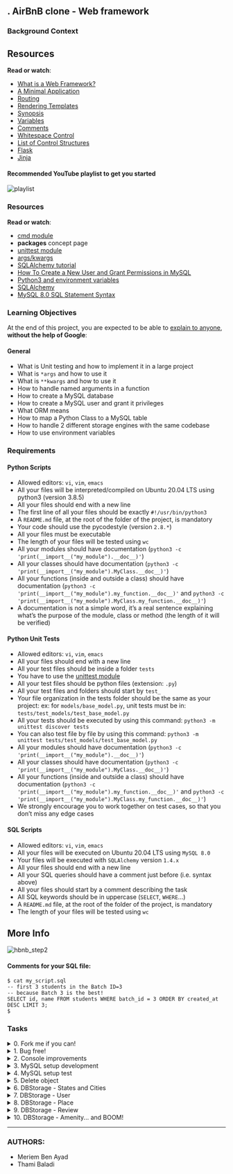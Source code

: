 ## . AirBnB clone - Web framework
### Background Context

## Resources

**Read or watch**:

- [What is a Web Framework?](https://intelegain-technologies.medium.com/what-are-web-frameworks-and-why-you-need-them-c4e8806bd0fb)
- [A Minimal Application](https://flask.palletsprojects.com/en/2.3.x/quickstart/#a-minimal-application)
- [Routing](https://flask.palletsprojects.com/en/2.3.x/quickstart/#routing)
- [Rendering Templates](https://flask.palletsprojects.com/en/2.3.x/quickstart/#rendering-templates)
- [Synopsis](https://jinja.palletsprojects.com/en/2.9.x/templates/#synopsis)
- [Variables](https://jinja.palletsprojects.com/en/2.9.x/templates/#variables)
- [Comments](https://jinja.palletsprojects.com/en/2.9.x/templates/#comments)
- [Whitespace Control](https://jinja.palletsprojects.com/en/2.9.x/templates/#whitespace-control)
- [List of Control Structures](https://jinja.palletsprojects.com/en/2.9.x/templates/#list-of-control-structures)
- [Flask](https://palletsprojects.com/p/flask/)
- [Jinja](https://jinja.palletsprojects.com/en/2.9.x/templates/)

#### Recommended YouTube playlist to get you started
![playlist](https://s3.amazonaws.com/intranet-projects-files/concepts/74/hbnb_step3.png)

### Resources

**Read or watch**:

- [cmd module](https://docs.python.org/3/library/cmd.html)
- **packages** concept page
- [unittest module](https://docs.python.org/3/library/unittest.html#module-unittest)
- [args/kwargs](https://yasoob.me/2013/08/04/args-and-kwargs-in-python-explained/)
- [SQLAlchemy tutorial](https://docs.sqlalchemy.org/en/13/orm/tutorial.html)
- [How To Create a New User and Grant Permissions in MySQL](https://www.digitalocean.com/community/tutorials/how-to-create-a-new-user-and-grant-permissions-in-mysql)
- [Python3 and environment variables](https://docs.python.org/3/library/os.html?highlight=env#os.getenv)
- [SQLAlchemy](https://docs.sqlalchemy.org/en/13/)
- [MySQL 8.0 SQL Statement Syntax](hhttps://dev.mysql.com/doc/refman/8.0/en/sql-statements.html)

### Learning Objectives

At the end of this project, you are expected to be able to [explain to anyone](https://fs.blog/feynman-learning-technique/), **without the help of Google**:

#### General

- What is Unit testing and how to implement it in a large project
- What is `*args` and how to use it
- What is `**kwargs` and how to use it
- How to handle named arguments in a function
- How to create a MySQL database
- How to create a MySQL user and grant it privileges
- What ORM means
- How to map a Python Class to a MySQL table
- How to handle 2 different storage engines with the same codebase
- How to use environment variables

### Requirements

#### Python Scripts

- Allowed editors: `vi`, `vim`, `emacs`
- All your files will be interpreted/compiled on Ubuntu 20.04 LTS using python3 (version 3.8.5)
- All your files should end with a new line
- The first line of all your files should be exactly `#!/usr/bin/python3`
- A `README.md` file, at the root of the folder of the project, is mandatory
- Your code should use the pycodestyle (version `2.8.*`)
- All your files must be executable
- The length of your files will be tested using `wc`
- All your modules should have documentation (`python3 -c 'print(__import__("my_module").__doc__)'`)
- All your classes should have documentation (`python3 -c 'print(__import__("my_module").MyClass.__doc__)'`)
- All your functions (inside and outside a class) should have documentation (`python3 -c 'print(__import__("my_module").my_function.__doc__)'` and `python3 -c 'print(__import__("my_module").MyClass.my_function.__doc__)'`)
- A documentation is not a simple word, it’s a real sentence explaining what’s the purpose of the module, class or method (the length of it will be verified)

#### Python Unit Tests

- Allowed editors: `vi`, `vim`, `emacs`
- All your files should end with a new line
- All your test files should be inside a folder `tests`
- You have to use the [unittest module](https://docs.python.org/3/library/unittest.html#module-unittest)
- All your test files should be python files (extension: `.py`)
- All your test files and folders should start by `test_`
- Your file organization in the tests folder should be the same as your project: ex: for `models/base_model.py`, unit tests must be in: `tests/test_models/test_base_model.py`
- All your tests should be executed by using this command: `python3 -m unittest discover tests`
- You can also test file by file by using this command: `python3 -m unittest tests/test_models/test_base_model.py`
- All your modules should have documentation (`python3 -c 'print(__import__("my_module").__doc__)'`)
- All your classes should have documentation (`python3 -c 'print(__import__("my_module").MyClass.__doc__)'`)
- All your functions (inside and outside a class) should have documentation (`python3 -c 'print(__import__("my_module").my_function.__doc__)'` and `python3 -c 'print(__import__("my_module").MyClass.my_function.__doc__)'`)
- We strongly encourage you to work together on test cases, so that you don’t miss any edge cases

#### SQL Scripts

- Allowed editors: `vi`, `vim`, `emacs`
- All your files will be executed on Ubuntu 20.04 LTS using `MySQL 8.0`
- Your files will be executed with `SQLAlchemy` version `1.4.x`
- All your files should end with a new line
- All your SQL queries should have a comment just before (i.e. syntax above)
- All your files should start by a comment describing the task
- All SQL keywords should be in uppercase (`SELECT`, `WHERE`…)
- A `README.md` file, at the root of the folder of the project, is mandatory
- The length of your files will be tested using `wc`

## More Info

![hbnb_step2](hbnb_step2.png)

#### Comments for your SQL file:

```shell
$ cat my_script.sql
-- first 3 students in the Batch ID=3
-- because Batch 3 is the best!
SELECT id, name FROM students WHERE batch_id = 3 ORDER BY created_at DESC LIMIT 3;
$
```

### Tasks

<details>
<summary>0. Fork me if you can!</summary>

In the industry, you will work on an existing codebase 90% of the time. Your first thoughts upon looking at it might include:

- “Who did this code?”
- “How it works?”
- “Where are unittests?”
- “Where is this?”
- “Why did they do that like this?”
- “I don’t understand anything.”
- “… I will refactor everything…”

But the worst thing you could possibly do is to **redo everything**. Please don’t do that! **Note: the existing codebase might be perfect, or it might have errors. Don’t always trust the existing codebase!**

For this project you will fork this [codebase](https://github.com/justinmajetich/AirBnB_clone.git "codebase"):

- update the repository name to `AirBnB_clone_v2`
- update the `README.md` with your information **but don’t delete the initial authors**

If you are the owner of this repository, please create a new repository named `AirBnB_clone_v2` with the same content of `AirBnB_clone`

***
**Repo:**
- GitHub repository: `AirBnB_clone_v2`
</details>

<details>
<summary>1. Bug free!</summary>

Do you remember the `unittest` module?

This codebase contains many test cases. Some are missing, but the ones included cover the basic functionality of the program.

```shell
guillaume@ubuntu:~/AirBnB_v2$ python3 -m unittest discover tests 2>&1 /dev/null | tail -n 1
OK
guillaume@ubuntu:~/AirBnB_v2$ 
```

All your unittests **must** pass without any errors at anytime in this project, **with each storage engine!**. Same for PEP8!

```shell
guillaume@ubuntu:~/AirBnB_v2$ HBNB_ENV=test HBNB_MYSQL_USER=hbnb_test HBNB_MYSQL_PWD=hbnb_test_pwd HBNB_MYSQL_HOST=localhost HBNB_MYSQL_DB=hbnb_test_db HBNB_TYPE_STORAGE=db python3 -m unittest discover tests 2>&1 /dev/null | tail -n 1
OK
guillaume@ubuntu:~/AirBnB_v2$ 
```

Some tests won’t be relevant for some type of storage, please skip them by using the `skipIf` feature of [the Unittest module - 26.3.6. Skipping tests and expected failures](https://docs.python.org/3/library/unittest.html#skipping-tests-and-expected-failures). Of course, the number of tests must be higher than the current number of tests, so if you decide to skip a test, you should write a new test!

#### How to test with MySQL?

First, you create a specific database for it (next tasks). After, you have to remember what the purpose of an unittest?

**“Assert a current state (objects/data/database), do an action, and validate this action changed (or not) the state of your objects/data/database”**

For example, “you want to validate that the `create State name="California"` command in the console will add a new record in your table `states` in your database”, here steps for your unittest:

- get the number of current records in the table `states` (my using a `MySQLdb` for example - but not SQLAlchemy (remember, you want to test if it works, so it’s better to isolate from the system))
- execute the console command
- get (again) the number of current records in the table `states` (same method, with `MySQLdb`)
- if the difference is `+1` => test passed

***
**Repo:**
- GitHub repository: `AirBnB_clone_v2`
</details>

<details>
<summary>2. Console improvements</summary>

Update the `def do_create(self, arg):` function of your command interpreter (`console.py`) to allow for object creation with given parameters:

- Command syntax: `create <Class name> <param 1> <param 2> <param 3>...`
- Param syntax: `<key name>=<value>`
- Value syntax:
    - String: `"<value>"` => starts with a double quote
        - any double quote inside the value must be escaped with a backslash `\`
        - all underscores `_` must be replace by spaces . Example: You want to set the string `My little house` to the attribute `name`, your command line must be `name="My_little_house"`
    - Float: `<unit>.<decimal>` => contains a dot `.`
    - Integer: `<number>` => default case
- If any parameter doesn’t fit with these requirements or can’t be recognized correctly by your program, it must be skipped

**Don’t forget to add tests for this new feature!**

Also, this new feature will be tested here only with `FileStorage` engine.

```shell
guillaume@ubuntu:~/AirBnB_v2$ cat test_params_create
create State name="California"
create State name="Arizona"
all State

create Place city_id="0001" user_id="0001" name="My_little_house" number_rooms=4 number_bathrooms=2 max_guest=10 price_by_night=300 latitude=37.773972 longitude=-122.431297
all Place
guillaume@ubuntu:~/AirBnB_v2$ cat test_params_create | ./console.py 
(hbnb) d80e0344-63eb-434a-b1e0-07783522124e
(hbnb) 092c9e5d-6cc0-4eec-aab9-3c1d79cfc2d7
(hbnb) [[State] (d80e0344-63eb-434a-b1e0-07783522124e) {'id': 'd80e0344-63eb-434a-b1e0-07783522124e', 'created_at': datetime.datetime(2017, 11, 10, 4, 41, 7, 842160), 'updated_at': datetime.datetime(2017, 11, 10, 4, 41, 7, 842235), 'name': 'California'}, [State] (092c9e5d-6cc0-4eec-aab9-3c1d79cfc2d7) {'id': '092c9e5d-6cc0-4eec-aab9-3c1d79cfc2d7', 'created_at': datetime.datetime(2017, 11, 10, 4, 41, 7, 842779), 'updated_at': datetime.datetime(2017, 11, 10, 4, 41, 7, 842792), 'name': 'Arizona'}]
(hbnb) (hbnb) 76b65327-9e94-4632-b688-aaa22ab8a124
(hbnb) [[Place] (76b65327-9e94-4632-b688-aaa22ab8a124) {'number_bathrooms': 2, 'longitude': -122.431297, 'city_id': '0001', 'user_id': '0001', 'latitude': 37.773972, 'price_by_night': 300, 'name': 'My little house', 'id': '76b65327-9e94-4632-b688-aaa22ab8a124', 'max_guest': 10, 'number_rooms': 4, 'updated_at': datetime.datetime(2017, 11, 10, 4, 41, 7, 843774), 'created_at': datetime.datetime(2017, 11, 10, 4, 41, 7, 843747)}]
(hbnb)
guillaume@ubuntu:~/AirBnB_v2$
```

***
**Repo:**
- GitHub repository: `AirBnB_clone_v2`
- File: `console.py, models/, tests/`
</details>

<details>
<summary>3. MySQL setup development</summary>

Write a script that prepares a MySQL server for the project:

- A database `hbnb_dev_db`
- A new user `hbnb_dev` (in `localhost`)
- The password of `hbnb_dev` should be set to `hbnb_dev_pwd`
- `hbnb_dev` should have all privileges on the database `hbnb_dev_db` (and **only this database**)
- `hbnb_dev` should have `SELECT` privilege on the database `performance_schema` (and **only this database**)
- If the database `hbnb_dev_db` or the user `hbnb_dev` already exists, your script should not fail

```shell
guillaume@ubuntu:~/AirBnB_v2$ cat setup_mysql_dev.sql | mysql -hlocalhost -uroot -p
Enter password: 
guillaume@ubuntu:~/AirBnB_v2$ echo "SHOW DATABASES;" | mysql -uhbnb_dev -p | grep hbnb_dev_db
Enter password: 
hbnb_dev_db
guillaume@ubuntu:~/AirBnB_v2$ echo "SHOW GRANTS FOR 'hbnb_dev'@'localhost';" | mysql -uroot -p
Enter password: 
Grants for hbnb_dev@localhost
GRANT USAGE ON *.* TO 'hbnb_dev'@'localhost'
GRANT SELECT ON `performance_schema`.* TO 'hbnb_dev'@'localhost'
GRANT ALL PRIVILEGES ON `hbnb_dev_db`.* TO 'hbnb_dev'@'localhost'
guillaume@ubuntu:~/AirBnB_v2$ 
```

***
**Repo:**
- GitHub repository: `AirBnB_clone_v2`
- File: `setup_mysql_dev.sql`
</details>

<details>
<summary>4. MySQL setup test</summary>

Write a script that prepares a MySQL server for the project:

- A database `hbnb_test_db`
- A new user `hbnb_test` (in `localhost`)
- The password of `hbnb_test` should be set to `hbnb_test_pwd`
- `hbnb_test` should have all privileges on the database `hbnb_test_db` (and **only this database**)
- `hbnb_test` should have `SELECT` privilege on the database `performance_schema` (and **only this database**)
- If the database `hbnb_test_db` or the user `hbnb_test` already exists, your script should not fail

```shell
guillaume@ubuntu:~/AirBnB_v2$ cat setup_mysql_test.sql | mysql -hlocalhost -uroot -p
Enter password: 
guillaume@ubuntu:~/AirBnB_v2$ echo "SHOW DATABASES;" | mysql -uhbnb_test -p | grep hbnb_test_db
Enter password: 
hbnb_test_db
guillaume@ubuntu:~/AirBnB_v2$ echo "SHOW GRANTS FOR 'hbnb_test'@'localhost';" | mysql -uroot -p
Enter password: 
Grants for hbnb_test@localhost
GRANT USAGE ON *.* TO 'hbnb_test'@'localhost'
GRANT SELECT ON `performance_schema`.* TO 'hbnb_test'@'localhost'
GRANT ALL PRIVILEGES ON `hbnb_test_db`.* TO 'hbnb_test'@'localhost'
guillaume@ubuntu:~/AirBnB_v2$ 
```

***
**Repo:**
- GitHub repository: `AirBnB_clone_v2`
- File: `setup_mysql_test.sql`
</details>

<details>
<summary>5. Delete object</summary>

Update `FileStorage`: (`models/engine/file_storage.py`)

- Add a new public instance method: `def delete(self, obj=None):` to delete `obj` from `__objects` if it’s inside - if `obj` is equal to `None`, the method should not do anything
- Update the prototype of `def all(self)` to `def all(self, cls=None)` - that returns the list of objects of one type of class. Example below with `State` - it’s an optional filtering

```shell
guillaume@ubuntu:~/AirBnB_v2$ cat main_delete.py
#!/usr/bin/python3
""" Test delete feature
"""
from models.engine.file_storage import FileStorage
from models.state import State

fs = FileStorage()

# All States
all_states = fs.all(State)
print("All States: {}".format(len(all_states.keys())))
for state_key in all_states.keys():
    print(all_states[state_key])

# Create a new State
new_state = State()
new_state.name = "California"
fs.new(new_state)
fs.save()
print("New State: {}".format(new_state))

# All States
all_states = fs.all(State)
print("All States: {}".format(len(all_states.keys())))
for state_key in all_states.keys():
    print(all_states[state_key])

# Create another State
another_state = State()
another_state.name = "Nevada"
fs.new(another_state)
fs.save()
print("Another State: {}".format(another_state))

# All States
all_states = fs.all(State)
print("All States: {}".format(len(all_states.keys())))
for state_key in all_states.keys():
    print(all_states[state_key])        

# Delete the new State
fs.delete(new_state)

# All States
all_states = fs.all(State)
print("All States: {}".format(len(all_states.keys())))
for state_key in all_states.keys():
    print(all_states[state_key])

guillaume@ubuntu:~/AirBnB_v2$ ./main_delete.py
All States: 0
New State: [State] (b0026fc6-116f-4d1a-a9cb-6bb9b299f1ce) {'name': 'California', 'created_at': datetime.datetime(2017, 11, 10, 1, 13, 32, 561137), 'id': 'b0026fc6-116f-4d1a-a9cb-6bb9b299f1ce'}
All States: 1
[State] (b0026fc6-116f-4d1a-a9cb-6bb9b299f1ce) {'name': 'California', 'created_at': datetime.datetime(2017, 11, 10, 1, 13, 32, 561137), 'id': 'b0026fc6-116f-4d1a-a9cb-6bb9b299f1ce'}
Another State: [State] (37705d25-8903-4318-9303-6d6d336a22c1) {'name': 'Nevada', 'created_at': datetime.datetime(2017, 11, 10, 1, 13, 34, 619133), 'id': '37705d25-8903-4318-9303-6d6d336a22c1'}
All States: 2
[State] (b0026fc6-116f-4d1a-a9cb-6bb9b299f1ce) {'name': 'California', 'created_at': datetime.datetime(2017, 11, 10, 1, 13, 32, 561137), 'id': 'b0026fc6-116f-4d1a-a9cb-6bb9b299f1ce'}
[State] (37705d25-8903-4318-9303-6d6d336a22c1) {'name': 'Nevada', 'created_at': datetime.datetime(2017, 11, 10, 1, 13, 34, 619133), 'id': '37705d25-8903-4318-9303-6d6d336a22c1'}
All States: 1
[State] (37705d25-8903-4318-9303-6d6d336a22c1) {'name': 'Nevada', 'created_at': datetime.datetime(2017, 11, 10, 1, 13, 34, 619133), 'id': '37705d25-8903-4318-9303-6d6d336a22c1'}
guillaume@ubuntu:~/AirBnB_v2$
```

***
**Repo:**
- GitHub repository: `AirBnB_clone_v2`
- File: `models/engine/file_storage.py`
</details>

<details>
<summary>6. DBStorage - States and Cities</summary>

SQLAlchemy will be your best friend!

It’s time to change your storage engine and use `SQLAlchemy`

![SQLAlchemy](sqlalchemy.jpeg)

In the following steps, you will make multiple changes:

- the biggest one is the transition between `FileStorage` and `DBStorage`: In the industry, you will never find a system who can work with both in the same time - but you will find a lot of services who can manage multiple storage systems. (for example, logs service: in memory, in disk, in database, in ElasticSearch etc…) - The main concept behind is the **abstraction**: Make your code running without knowing how it’s stored.
- add attributes for SQLAlchemy: they will be class attributes, like previously, with a “weird” value. Don’t worry, these values are for description and mapping to the database. If you change one of these values, or add/remove one attribute of the a model, you will have to delete the database and recreate it in SQL. (Yes it’s not optimal, but for development purposes, it’s ok. In production, we will add “migration mechanism” - for the moment, don’t spend time on it.)

Please follow all these steps:

Update `BaseModel`: (`models/base_model.py`)

- Create `Base = declarative_base()` before the class definition of `BaseModel`
- **Note! BaseModel does /not/ inherit from Base. All other classes will inherit from BaseModel to get common values (id, `created_at`, `updated_at`), where inheriting from Base will actually cause SQLAlchemy to attempt to map it to a table.**
- Add or replace in the class `BaseModel`:
    - class attribute `id`
        - represents a column containing a unique string (60 characters)
        - can’t be null
        - primary key
    - class attribute `created_at`
        - represents a column containing a datetime
        - can’t be null
        - default value is the current datetime (use `datetime.utcnow()`)
    - class attribute `updated_at`
        - represents a column containing a datetime
        - can’t be null
        - default value is the current datetime (use `datetime.utcnow()`)
- Move the `models.storage.new(self)` from `def __init__(self, *args, **kwargs):` to `def save(self):` and call it just before `models.storage.save()`
- In `def __init__(self, *args, **kwargs):`, manage `kwargs` to create instance attribute from this dictionary. Ex: `kwargs={ 'name': "California" }` => `self.name = "California"` if it’s not already the case
- Update the `to_dict()` method of the class `BaseModel`:
    - remove the key `_sa_instance_state` from the dictionary returned by this method **only if this key exists**
- Add a new public instance method: `def delete(self):` to delete the current instance from the storage (`models.storage`) by calling the method `delete`

Update `City`: (`models/city.py`)

- `City` inherits from `BaseModel` and `Base` (respect the order)
- Add or replace in the class `City`:
    - class attribute `__tablename__` -
        - represents the table name, `cities`
    - class attribute `name`
        - represents a column containing a string (128 characters)
        - can’t be null
    - class attribute `state_id`
        - represents a column containing a string (60 characters)
        - can’t be null
        - is a foreign key to `states.id`

Update `State`: (`models/state.py`)

- `State` inherits from `BaseModel` and `Base` (respect the order)
- Add or replace in the class `State`:
    - class attribute `__tablename__`
        - represents the table name, `states`
    - class attribute `name`
        - represents a column containing a string (128 characters)
        - can’t be null
    - for `DBStorage`: class attribute `cities` must represent a relationship with the class `City`. If the `State` object is deleted, all linked `City` objects must be automatically deleted. Also, the reference from a `City` object to his `State` should be named `state`
    - for `FileStorage`: getter attribute `cities` that returns the list of `City` instances with `state_id` equals to the current `State.id` => It will be the `FileStorage` relationship between `State` and `City`

New engine `DBStorage`: (`models/engine/db_storage.py`)

- Private class attributes:
    - `__engine`: set to `None`
    - `__session`: set to `None`
- Public instance methods:
    - `__init__(self):`
        - create the engine (`self.__engine`)
        - the engine must be linked to the MySQL database and user created before (`hbnb_dev` and `hbnb_dev_db`):
            - dialect: `mysql`
            - driver: `mysqldb`
        - all of the following values must be retrieved via environment variables:
            - MySQL user: `HBNB_MYSQL_USER`
            - MySQL password: `HBNB_MYSQL_PWD`
            - MySQL host: `HBNB_MYSQL_HOST` (here = `localhost`)
            - MySQL database: `HBNB_MYSQL_DB`
        - don’t forget the option `pool_pre_ping=True` when you call `create_engine`
        - drop all tables if the environment variable `HBNB_ENV` is equal to `test`
    - `all(self, cls=None)`:
        - query on the current database session (`self.__session`) all objects depending of the class name (argument `cls`)
        - if `cls=None`, query all types of objects (`User`, `State`, `City`, `Amenity`, `Place` and `Review`)
        - this method must return a dictionary: (like `FileStorage`)
            - key = `<class-name>.<object-id>`
            - value = object
    - `new(self, obj)`: add the object to the current database session (`self.__session`)
    - `save(self)`: commit all changes of the current database session (`self.__session`)
    - `delete(self, obj=None)`: delete from the current database session `obj` if not `None`
    - `reload(self)`:
        - create all tables in the database (feature of SQLAlchemy) (WARNING: all classes who inherit from `Base` must be imported before calling `Base.metadata.create_all(engine)`)
        - create the current database session (`self.__session`) from the engine (`self.__engine`) by using a [sessionmaker](https://docs.sqlalchemy.org/en/13/orm/session_api.html) - the option `expire_on_commit` must be set to `False` ; and [scoped\_session](https://docs.sqlalchemy.org/en/13/orm/contextual.html) - to make sure your Session is thread-safe

Update `__init__.py`: (`models/__init__.py`)

- Add a conditional depending of the value of the environment variable `HBNB_TYPE_STORAGE`:
    - If equal to `db`:
        - Import `DBStorage` class in this file
        - Create an instance of `DBStorage` and store it in the variable `storage` (the line `storage.reload()` should be executed after this instantiation)
    - Else:
        - Import `FileStorage` class in this file
        - Create an instance of `FileStorage` and store it in the variable `storage` (the line `storage.reload()` should be executed after this instantiation)
- This “switch” will allow you to change storage type directly by using an environment variable (example below)

State creation:

```shell
guillaume@ubuntu:~/AirBnB_v2$ echo 'create State name="California"' | HBNB_MYSQL_USER=hbnb_dev HBNB_MYSQL_PWD=hbnb_dev_pwd HBNB_MYSQL_HOST=localhost HBNB_MYSQL_DB=hbnb_dev_db HBNB_TYPE_STORAGE=db ./console.py 
(hbnb) 95a5abab-aa65-4861-9bc6-1da4a36069aa
(hbnb)
guillaume@ubuntu:~/AirBnB_v2$ 
guillaume@ubuntu:~/AirBnB_v2$ echo 'all State' | HBNB_MYSQL_USER=hbnb_dev HBNB_MYSQL_PWD=hbnb_dev_pwd HBNB_MYSQL_HOST=localhost HBNB_MYSQL_DB=hbnb_dev_db HBNB_TYPE_STORAGE=db ./console.py 
(hbnb) [[State] (95a5abab-aa65-4861-9bc6-1da4a36069aa) {'name': 'California', 'id': '95a5abab-aa65-4861-9bc6-1da4a36069aa', 'updated_at': datetime.datetime(2017, 11, 10, 0, 49, 54), 'created_at': datetime.datetime(2017, 11, 10, 0, 49, 54)}]
(hbnb)
guillaume@ubuntu:~/AirBnB_v2$ 
guillaume@ubuntu:~/AirBnB_v2$ echo 'SELECT * FROM states\G' | mysql -uhbnb_dev -p hbnb_dev_db
Enter password: 
*************************** 1. row ***************************
        id: 95a5abab-aa65-4861-9bc6-1da4a36069aa
created_at: 2017-11-10 00:49:54
updated_at: 2017-11-10 00:49:54
      name: California
guillaume@ubuntu:~/AirBnB_v2$ 
```

City creation:

```shell
guillaume@ubuntu:~/AirBnB_v2$ echo 'create City state_id="95a5abab-aa65-4861-9bc6-1da4a36069aa" name="San_Francisco"' | HBNB_MYSQL_USER=hbnb_dev HBNB_MYSQL_PWD=hbnb_dev_pwd HBNB_MYSQL_HOST=localhost HBNB_MYSQL_DB=hbnb_dev_db HBNB_TYPE_STORAGE=db ./console.py
(hbnb) 4b457e66-c7c8-4f63-910f-fd91c3b7140b
(hbnb)
guillaume@ubuntu:~/AirBnB_v2$ 
guillaume@ubuntu:~/AirBnB_v2$ echo 'all City' | HBNB_MYSQL_USER=hbnb_dev HBNB_MYSQL_PWD=hbnb_dev_pwd HBNB_MYSQL_HOST=localhost HBNB_MYSQL_DB=hbnb_dev_db HBNB_TYPE_STORAGE=db ./console.py 
(hbnb) [[City] (4b457e66-c7c8-4f63-910f-fd91c3b7140b) {'id': '4b457e66-c7c8-4f63-910f-fd91c3b7140b', 'updated_at': datetime.datetime(2017, 11, 10, 0, 52, 53), 'state_id': '95a5abab-aa65-4861-9bc6-1da4a36069aa', 'name': 'San Francisco', 'created_at': datetime.datetime(2017, 11, 10, 0, 52, 53)]
(hbnb)
guillaume@ubuntu:~/AirBnB_v2$ 
```

```shell
guillaume@ubuntu:~/AirBnB_v2$ echo 'create City state_id="95a5abab-aa65-4861-9bc6-1da4a36069aa" name="San_Jose"' | HBNB_MYSQL_USER=hbnb_dev HBNB_MYSQL_PWD=hbnb_dev_pwd HBNB_MYSQL_HOST=localhost HBNB_MYSQL_DB=hbnb_dev_db HBNB_TYPE_STORAGE=db ./console.py
(hbnb) a7db3cdc-30e0-4d80-ad8c-679fe45343ba
(hbnb)
guillaume@ubuntu:~/AirBnB_v2$ 
guillaume@ubuntu:~/AirBnB_v2$ echo 'SELECT * FROM cities\G' | mysql -uhbnb_dev -p hbnb_dev_db
Enter password: 
*************************** 1. row ***************************
        id: 4b457e66-c7c8-4f63-910f-fd91c3b7140b
created_at: 2017-11-10 00:52:53
updated_at: 2017-11-10 00:52:53
      name: San Francisco
  state_id: 95a5abab-aa65-4861-9bc6-1da4a36069aa
*************************** 2. row ***************************
        id: a7db3cdc-30e0-4d80-ad8c-679fe45343ba
created_at: 2017-11-10 00:53:19
updated_at: 2017-11-10 00:53:19
      name: San Jose
  state_id: 95a5abab-aa65-4861-9bc6-1da4a36069aa
guillaume@ubuntu:~/AirBnB_v2$ 
```

***
**Repo:**
- GitHub repository: `AirBnB_clone_v2`
- File: `models/base_model.py, models/city.py, models/state.py, models/engine/db_storage.py, models/__init__.py`
</details>

<details>
<summary>7. DBStorage - User</summary>

Update `User`: (`models/user.py`)

- `User` inherits from `BaseModel` and `Base` (respect the order)
- Add or replace in the class `User`:
    - class attribute `__tablename__`
        - represents the table name, `users`
    - class attribute `email`
        - represents a column containing a string (128 characters)
        - can’t be null
    - class attribute `password`
        - represents a column containing a string (128 characters)
        - can’t be null
    - class attribute `first_name`
        - represents a column containing a string (128 characters)
        - can be null
    - class attribute `last_name`
        - represents a column containing a string (128 characters)
        - can be null

```shell
guillaume@ubuntu:~/AirBnB_v2$ echo 'create User email="gui@hbtn.io" password="guipwd" first_name="Guillaume" last_name="Snow"' | HBNB_MYSQL_USER=hbnb_dev HBNB_MYSQL_PWD=hbnb_dev_pwd HBNB_MYSQL_HOST=localhost HBNB_MYSQL_DB=hbnb_dev_db HBNB_TYPE_STORAGE=db ./console.py 
(hbnb) 4f3f4b42-a4c3-4c20-a492-efff10d00c0b
(hbnb) 
guillaume@ubuntu:~/AirBnB_v2$
guillaume@ubuntu:~/AirBnB_v2$ echo 'all User' | HBNB_MYSQL_USER=hbnb_dev HBNB_MYSQL_PWD=hbnb_dev_pwd HBNB_MYSQL_HOST=localhost HBNB_MYSQL_DB=hbnb_dev_db HBNB_TYPE_STORAGE=db ./console.py 
(hbnb) [[User] (4f3f4b42-a4c3-4c20-a492-efff10d00c0b) {'updated_at': datetime.datetime(2017, 11, 10, 1, 17, 26), 'id': '4f3f4b42-a4c3-4c20-a492-efff10d00c0b', 'last_name': 'Snow', 'first_name': 'Guillaume', 'email': 'gui@hbtn.io', 'created_at': datetime.datetime(2017, 11, 10, 1, 17, 26), 'password': 'f4ce007d8e84e0910fbdd7a06fa1692d'}]
(hbnb) 
guillaume@ubuntu:~/AirBnB_v2$
guillaume@ubuntu:~/AirBnB_v2$ echo 'SELECT * FROM users\G' | mysql -uhbnb_dev -p hbnb_dev_db
Enter password: 
*************************** 1. row ***************************
        id: 4f3f4b42-a4c3-4c20-a492-efff10d00c0b
created_at: 2017-11-10 01:17:26
updated_at: 2017-11-10 01:17:26
     email: gui@hbtn.io
  password: guipwd
first_name: Guillaume
 last_name: Snow
guillaume@ubuntu:~/AirBnB_v2$
```

***
**Repo:**
- GitHub repository: `AirBnB_clone_v2`
- File: `models/user.py`
</details>

<details>
<summary>8. DBStorage - Place</summary>

Update `Place`: (`models/place.py`)

- `Place` inherits from `BaseModel` and `Base` (respect the order)
- Add or replace in the class `Place`:
    - class attribute `__tablename__`
        - represents the table name, `places`
    - class attribute `city_id`
        - represents a column containing a string (60 characters)
        - can’t be null
        - is a foreign key to `cities.id`
    - class attribute `user_id`
        - represents a column containing a string (60 characters)
        - can’t be null
        - is a foreign key to `users.id`
    - class attribute `name`
        - represents a column containing a string (128 characters)
        - can’t be null
    - class attribute `description`
        - represents a column containing a string (1024 characters)
        - can be null
    - class attribute `number_rooms`
        - represents a column containing an integer
        - can’t be null
        - default value: `0`
    - class attribute `number_bathrooms`
        - represents a column containing an integer
        - can’t be null
        - default value: `0`
    - class attribute `max_guest`
        - represents a column containing an integer
        - can’t be null
        - default value: `0`
    - class attribute `price_by_night`
        - represents a column containing an integer
        - can’t be null
        - default value: `0`
    - class attribute `latitude`
        - represents a column containing a float
        - can be null
    - class attribute `longitude`
        - represents a column containing a float
        - can be null

Update `User`: (`models/user.py`)

- Add or replace in the class `User`:
    - class attribute `places` must represent a relationship with the class `Place`. If the `User` object is deleted, all linked `Place` objects must be automatically deleted. Also, the reference from a `Place` object to his `User` should be named `user`

Update `City`: (`models/city.py`)

- Add or replace in the class `City`:
    - class attribute `places` must represent a relationship with the class `Place`. If the `City` object is deleted, all linked `Place` objects must be automatically deleted. Also, the reference from a `Place` object to his `City` should be named `cities`

```shell
guillaume@ubuntu:~/AirBnB_v2$ echo 'create Place city_id="4b457e66-c7c8-4f63-910f-fd91c3b7140b" user_id="4f3f4b42-a4c3-4c20-a492-efff10d00c0b" name="Lovely_place" number_rooms=3 number_bathrooms=1 max_guest=6 price_by_night=120 latitude=37.773972 longitude=-122.431297' | HBNB_MYSQL_USER=hbnb_dev HBNB_MYSQL_PWD=hbnb_dev_pwd HBNB_MYSQL_HOST=localhost HBNB_MYSQL_DB=hbnb_dev_db HBNB_TYPE_STORAGE=db ./console.py 
(hbnb) ed72aa02-3286-4891-acbc-9d9fc80a1103
(hbnb) 
guillaume@ubuntu:~/AirBnB_v2$ 
guillaume@ubuntu:~/AirBnB_v2$ echo 'all Place' | HBNB_MYSQL_USER=hbnb_dev HBNB_MYSQL_PWD=hbnb_dev_pwd HBNB_MYSQL_HOST=localhost HBNB_MYSQL_DB=hbnb_dev_db HBNB_TYPE_STORAGE=db ./console.py 
(hbnb) [[Place] (ed72aa02-3286-4891-acbc-9d9fc80a1103) {'latitude': 37.774, 'city_id': '4b457e66-c7c8-4f63-910f-fd91c3b7140b', 'price_by_night': 120, 'id': 'ed72aa02-3286-4891-acbc-9d9fc80a1103', 'user_id': '4f3f4b42-a4c3-4c20-a492-efff10d00c0b', 'max_guest': 6, 'created_at': datetime.datetime(2017, 11, 10, 1, 22, 30), 'description': None, 'number_rooms': 3, 'longitude': -122.431, 'number_bathrooms': 1, 'name': '"Lovely place', 'updated_at': datetime.datetime(2017, 11, 10, 1, 22, 30)}]
(hbnb) 
guillaume@ubuntu:~/AirBnB_v2$ 
guillaume@ubuntu:~/AirBnB_v2$ echo 'SELECT * FROM places\G' | mysql -uhbnb_dev -p hbnb_dev_db
Enter password: 
*************************** 1. row ***************************
              id: ed72aa02-3286-4891-acbc-9d9fc80a1103
      created_at: 2017-11-10 01:22:30
      updated_at: 2017-11-10 01:22:30
         city_id: 4b457e66-c7c8-4f63-910f-fd91c3b7140b
         user_id: 4f3f4b42-a4c3-4c20-a492-efff10d00c0b
            name: "Lovely place"
     description: NULL
    number_rooms: 3
number_bathrooms: 1
       max_guest: 6
  price_by_night: 120
        latitude: 37.774
       longitude: -122.431
guillaume@ubuntu:~/AirBnB_v2$
```

***
**Repo:**
- GitHub repository: `AirBnB_clone_v2`
- File: `models/place.py, models/user.py, models/city.py`
</details>

<details>
<summary>9. DBStorage - Review</summary>

Update `Review`: (`models/review.py`)

- `Review` inherits from `BaseModel` and `Base` (respect the order)
- Add or replace in the class `Review`:
    - class attribute `__tablename__`
        - represents the table name, `reviews`
    - class attribute `text`
        - represents a column containing a string (1024 characters)
        - can’t be null
    - class attribute `place_id`
        - represents a column containing a string (60 characters)
        - can’t be null
        - is a foreign key to `places.id`
    - class attribute `user_id`
        - represents a column containing a string (60 characters)
        - can’t be null
        - is a foreign key to `users.id`

Update `User`: (`models/user.py`)

- Add or replace in the class `User`:
    - class attribute `reviews` must represent a relationship with the class `Review`. If the `User` object is deleted, all linked `Review` objects must be automatically deleted. Also, the reference from a `Review` object to his `User` should be named `user`

Update `Place`: (`models/place.py`)

- for `DBStorage`: class attribute `reviews` must represent a relationship with the class `Review`. If the `Place` object is deleted, all linked `Review` objects must be automatically deleted. Also, the reference from a `Review` object to his `Place` should be named `place`
- for `FileStorage`: getter attribute `reviews` that returns the list of `Review` instances with `place_id` equals to the current `Place.id` => It will be the `FileStorage` relationship between `Place` and `Review`

```shell
guillaume@ubuntu:~/AirBnB_v2$ 
guillaume@ubuntu:~/AirBnB_v2$ echo 'create User email="bob@hbtn.io" password="bobpwd" first_name="Bob" last_name="Dylan"' | HBNB_MYSQL_USER=hbnb_dev HBNB_MYSQL_PWD=hbnb_dev_pwd HBNB_MYSQL_HOST=localhost HBNB_MYSQL_DB=hbnb_dev_db HBNB_TYPE_STORAGE=db ./console.py 
(hbnb) d93638d9-8233-4124-8f4e-17786592908b
(hbnb) 
guillaume@ubuntu:~/AirBnB_v2$ 
guillaume@ubuntu:~/AirBnB_v2$ echo 'create Review place_id="ed72aa02-3286-4891-acbc-9d9fc80a1103" user_id="d93638d9-8233-4124-8f4e-17786592908b" text="Amazing_place,_huge_kitchen"' | HBNB_MYSQL_USER=hbnb_dev HBNB_MYSQL_PWD=hbnb_dev_pwd HBNB_MYSQL_HOST=localhost HBNB_MYSQL_DB=hbnb_dev_db HBNB_TYPE_STORAGE=db ./console.py 
(hbnb) a2d163d3-1982-48ab-a06b-9dc71e68a791
(hbnb) 
guillaume@ubuntu:~/AirBnB_v2$ 
guillaume@ubuntu:~/AirBnB_v2$ echo 'all Review' | HBNB_MYSQL_USER=hbnb_dev HBNB_MYSQL_PWD=hbnb_dev_pwd HBNB_MYSQL_HOST=localhost HBNB_MYSQL_DB=hbnb_dev_db HBNB_TYPE_STORAGE=db ./console.py 
(hbnb) [[Review] (f2616ff2-f723-4d67-85dc-f050a38e0f2f) {'text': 'Amazing place, huge kitchen', 'place_id': 'ed72aa02-3286-4891-acbc-9d9fc80a1103', 'id': 'f2616ff2-f723-4d67-85dc-f050a38e0f2f', 'updated_at': datetime.datetime(2017, 11, 10, 4, 6, 25), 'created_at': datetime.datetime(2017, 11, 10, 4, 6, 25), 'user_id': 'd93638d9-8233-4124-8f4e-17786592908b'}]
(hbnb) 
guillaume@ubuntu:~/AirBnB_v2$ 
guillaume@ubuntu:~/AirBnB_v2$ echo 'SELECT * FROM reviews\G' | mysql -uhbnb_dev -p hbnb_dev_db
Enter password: 
*************************** 1. row ***************************
        id: f2616ff2-f723-4d67-85dc-f050a38e0f2f
created_at: 2017-11-10 04:06:25
updated_at: 2017-11-10 04:06:25
      text: Amazing place, huge kitchen
  place_id: ed72aa02-3286-4891-acbc-9d9fc80a1103
   user_id: d93638d9-8233-4124-8f4e-17786592908b
guillaume@ubuntu:~/AirBnB_v2$ 
```

***
**Repo:**
- GitHub repository: `AirBnB_clone_v2`
- File: `models/review.py, models/user.py, models/place.py`
</details>

<details>
<summary>10. DBStorage - Amenity... and BOOM!</summary>

Update `Amenity`: (`models/amenity.py`)

- `Amenity` inherits from `BaseModel` and `Base` (respect the order)
- Add or replace in the class `Amenity`:
    - class attribute `__tablename__`
        - represents the table name, `amenities`
    - class attribute `name`
        - represents a column containing a string (128 characters)
        - can’t be null
    - class attribute `place_amenities` must represent a relationship [Many-To-Many](https://docs.sqlalchemy.org/en/13/orm/basic_relationships.html") between the class `Place` and `Amenity`. Please see below more detail: `place_amenity` in the `Place` update

Update `Place`: (`models/place.py`)

- Add an instance of [SQLAlchemy Table](https://docs.sqlalchemy.org/en/13/core/metadata.html) called `place_amenity` for creating the relationship [Many-To-Many](https://docs.sqlalchemy.org/en/13/orm/basic_relationships.html) between `Place` and `Amenity`:
    - table name `place_amenity`
    - `metadata = Base.metadata`
    - 2 columns:
        - `place_id`, a string of 60 characters foreign key of `places.id`, primary key in the table and never null
        - `amenity_id`, a string of 60 characters foreign key of `amenities.id`, primary key in the table and never null
- Update `Place` class:
    - for `DBStorage`: class attribute `amenities` must represent a relationship with the class `Amenity` but also as `secondary` to `place_amenity` with option `viewonly=False` (`place_amenity` has been define previously)
    - for `FileStorage`:
        - Getter attribute `amenities` that returns the list of `Amenity` instances based on the attribute `amenity_ids` that contains all `Amenity.id` linked to the `Place`
        - Setter attribute `amenities` that handles `append` method for adding an `Amenity.id` to the attribute `amenity_ids`. This method should accept only `Amenity` object, otherwise, do nothing.

#### What’s a `Many-to-Many` relationship?

In our system, we don’t want to duplicate amenities (for example, having 10000 time the amenity `Wifi`), so they will be unique. But, at least 2 places can have the same amenity (like `Wifi` for example). We are in the case of:

- an amenity can be linked to multiple places
- a place can have multiple amenities

\= `Many-To-Many`

To make this link working, we will create a third table called `place_amenity` that will create these links.

And you are good, you have a new engine!

```shell
guillaume@ubuntu:~/AirBnB_v2$ cat main_place_amenities.py 
#!/usr/bin/python3
""" Test link Many-To-Many Place <> Amenity
"""
from models import *

# creation of a State
state = State(name="California")
state.save()

# creation of a City
city = City(state_id=state.id, name="San Francisco")
city.save()

# creation of a User
user = User(email="john@snow.com", password="johnpwd")
user.save()

# creation of 2 Places
place_1 = Place(user_id=user.id, city_id=city.id, name="House 1")
place_1.save()
place_2 = Place(user_id=user.id, city_id=city.id, name="House 2")
place_2.save()

# creation of 3 various Amenity
amenity_1 = Amenity(name="Wifi")
amenity_1.save()
amenity_2 = Amenity(name="Cable")
amenity_2.save()
amenity_3 = Amenity(name="Oven")
amenity_3.save()

# link place_1 with 2 amenities
place_1.amenities.append(amenity_1)
place_1.amenities.append(amenity_2)

# link place_2 with 3 amenities
place_2.amenities.append(amenity_1)
place_2.amenities.append(amenity_2)
place_2.amenities.append(amenity_3)

storage.save()

print("OK")

guillaume@ubuntu:~/AirBnB_v2$ 
guillaume@ubuntu:~/AirBnB_v2$ HBNB_MYSQL_USER=hbnb_dev HBNB_MYSQL_PWD=hbnb_dev_pwd HBNB_MYSQL_HOST=localhost HBNB_MYSQL_DB=hbnb_dev_db HBNB_TYPE_STORAGE=db ./main_place_amenities.py
OK
guillaume@ubuntu:~/AirBnB_v2$ 
guillaume@ubuntu:~/AirBnB_v2$ echo 'SELECT * FROM amenities\G' | mysql -uhbnb_dev -p hbnb_dev_db
Enter password: 
*************************** 1. row ***************************
        id: 47321eb8-152a-46df-969a-440aa67a6d59
created_at: 2017-11-10 04:22:02
updated_at: 2017-11-10 04:22:02
      name: Cable
*************************** 2. row ***************************
        id: 4a307e7f-68f9-438f-81c0-8325898dda2a
created_at: 2017-11-10 04:22:02
updated_at: 2017-11-10 04:22:02
      name: Oven
*************************** 3. row ***************************
        id: b80aec52-d0c9-420a-8471-3254572954b6
created_at: 2017-11-10 04:22:02
updated_at: 2017-11-10 04:22:02
      name: Wifi
guillaume@ubuntu:~/AirBnB_v2$ 
guillaume@ubuntu:~/AirBnB_v2$ echo 'SELECT * FROM places\G' | mysql -uhbnb_dev -p hbnb_dev_db
Enter password: 
*************************** 1. row ***************************
              id: 497e3867-d6e9-4401-9c7c-9687c18d2ac7
      created_at: 2017-11-10 04:22:02
      updated_at: 2017-11-10 04:22:02
         city_id: 9d60df6e-31f7-430c-8162-69e89f4a17aa
         user_id: 9b37bd51-6aef-485f-bf10-c7ab83fea2e9
            name: House 1
     description: NULL
    number_rooms: 0
number_bathrooms: 0
       max_guest: 0
  price_by_night: 0
        latitude: NULL
       longitude: NULL
*************************** 2. row ***************************
              id: db549ae1-4500-4d0c-9b50-4b4978ed229e
      created_at: 2017-11-10 04:22:02
      updated_at: 2017-11-10 04:22:02
         city_id: 9d60df6e-31f7-430c-8162-69e89f4a17aa
         user_id: 9b37bd51-6aef-485f-bf10-c7ab83fea2e9
            name: House 2
     description: NULL
    number_rooms: 0
number_bathrooms: 0
       max_guest: 0
  price_by_night: 0
        latitude: NULL
       longitude: NULL
guillaume@ubuntu:~/AirBnB_v2$ 
guillaume@ubuntu:~/AirBnB_v2$ echo 'SELECT * FROM place_amenity\G' | mysql -uhbnb_dev -p hbnb_dev_db
Enter password: 
*************************** 1. row ***************************
  place_id: 497e3867-d6e9-4401-9c7c-9687c18d2ac7
amenity_id: 47321eb8-152a-46df-969a-440aa67a6d59
*************************** 2. row ***************************
  place_id: db549ae1-4500-4d0c-9b50-4b4978ed229e
amenity_id: 47321eb8-152a-46df-969a-440aa67a6d59
*************************** 3. row ***************************
  place_id: db549ae1-4500-4d0c-9b50-4b4978ed229e
amenity_id: 4a307e7f-68f9-438f-81c0-8325898dda2a
*************************** 4. row ***************************
  place_id: 497e3867-d6e9-4401-9c7c-9687c18d2ac7
amenity_id: b80aec52-d0c9-420a-8471-3254572954b6
*************************** 5. row ***************************
  place_id: db549ae1-4500-4d0c-9b50-4b4978ed229e
amenity_id: b80aec52-d0c9-420a-8471-3254572954b6
guillaume@ubuntu:~/AirBnB_v2$ 
```

***
**Repo:**
- GitHub repository: `AirBnB_clone_v2`
- File: `models/amenity.py, models/place.py`
</details>

***
### AUTHORS:
- Meriem Ben Ayad
- Thami Baladi

